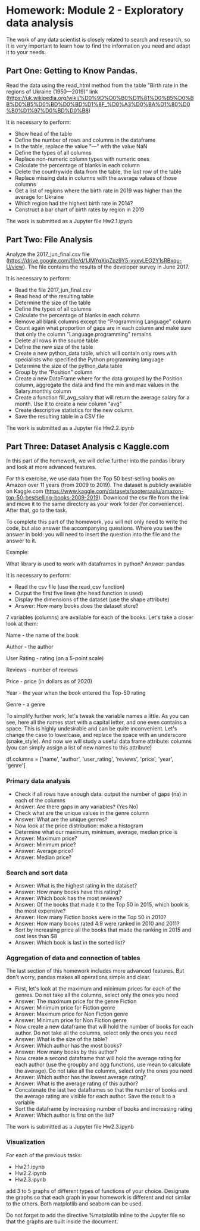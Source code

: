 # Homework: Module 2 - Exploratory data analysis

The work of any data scientist is closely related to search and research, so it is very important to learn how to find the information you need and adapt it to your needs.

## Part One: Getting to Know Pandas.

Read the data using the read_html method from the table "Birth rate in the regions of Ukraine (1950—2019)" link (https://uk.wikipedia.org/wiki/%D0%9D%D0%B0%D1%81%D0%B5%D0%BB%D0%B5%D0%BD%D0%BD%D1%8F_%D0%A3%D0%BA%D1%80%D0%B0%D1%97%D0%BD%D0%B8)

It is necessary to perform:

* Show head of the table
* Define the number of rows and columns in the dataframe
* In the table, replace the value "—" with the value NaN
* Define the types of all columns
* Replace non-numeric column types with numeric ones
* Calculate the percentage of blanks in each column
* Delete the countrywide data from the table, the last row of the table
* Replace missing data in columns with the average values of those columns
* Get a list of regions where the birth rate in 2019 was higher than the average for Ukraine
* Which region had the highest birth rate in 2014?
* Construct a bar chart of birth rates by region in 2019

The work is submitted as a Jupyter file Hw2.1.ipynb

## Part Two: File Analysis

Analyze the 2017_jun_final.csv file (https://drive.google.com/file/d/1JMYqXipZpz9Y5-vyxvLEO2Y1sRBxqu-U/view). The file contains the results of the developer survey in June 2017.

It is necessary to perform:

* Read the file 2017_jun_final.csv
* Read head of the resulting table
* Determine the size of the table
* Define the types of all columns
* Calculate the percentage of blanks in each column
* Remove all blank columns except the "Programming Language" column
* Count again what proportion of gaps are in each column and make sure that only the column "Language.programming" remains
* Delete all rows in the source table
* Define the new size of the table
* Create a new python_data table, which will contain only rows with specialists who specified the Python programming language
* Determine the size of the python_data table
* Group by the "Position" column
* Create a new DataFrame where for the data grouped by the Position column, aggregate the data and find the min and max values in the Salary.monthly column
* Create a function fill_avg_salary that will return the average salary for a month. Use it to create a new column "avg"
* Create descriptive statistics for the new column.
* Save the resulting table in a CSV file

The work is submitted as a Jupyter file Hw2.2.ipynb

## Part Three: Dataset Analysis c Kaggle.com

In this part of the homework, we will delve further into the pandas library and look at more advanced features.

For this exercise, we use data from the Top 50 best-selling books on Amazon over 11 years (from 2009 to 2019). The dataset is publicly available on Kaggle.com (https://www.kaggle.com/datasets/sootersaalu/amazon-top-50-bestselling-books-2009-2019). Download the csv file from the link and move it to the same directory as your work folder (for convenience). After that, go to the task.

To complete this part of the homework, you will not only need to write the code, but also answer the accompanying questions. Where you see the answer in bold: you will need to insert the question into the file and the answer to it.

Example:

What library is used to work with dataframes in python? Answer: pandas

It is necessary to perform:

* Read the csv file (use the read_csv function)
* Output the first five lines (the head function is used)
* Display the dimensions of the dataset (use the shape attribute)
* Answer: How many books does the dataset store?

7 variables (columns) are available for each of the books. Let's take a closer look at them:

Name - the name of the book

Author - the author

User Rating - rating (on a 5-point scale)

Reviews - number of reviews

Price - price (in dollars as of 2020)

Year - the year when the book entered the Top-50 rating

Genre - a genre

To simplify further work, let's tweak the variable names a little. As you can see, here all the names start with a capital letter, and one even contains a space. This is highly undesirable and can be quite inconvenient. Let's change the case to lowercase, and replace the space with an underscore (snake_style). And now we will study a useful data frame attribute: columns (you can simply assign a list of new names to this attribute)

df.columns = ['name', 'author', 'user_rating', 'reviews', 'price', 'year', 'genre']

### Primary data analysis

* Check if all rows have enough data: output the number of gaps (na) in each of the columns
* Answer: Are there gaps in any variables? (Yes No)
* Check what are the unique values in the genre column
* Answer: What are the unique genres?
* Now look at the price distribution: make a histogram
* Determine what our maximum, minimum, average, median price is
* Answer: Maximum price?
* Answer: Minimum price?
* Answer: Average price?
* Answer: Median price?

### Search and sort data

* Answer: What is the highest rating in the dataset?
* Answer: How many books have this rating?
* Answer: Which book has the most reviews?
* Answer: Of the books that made it to the Top 50 in 2015, which book is the most expensive?
* Answer: How many Fiction books were in the Top 50 in 2010?
* Answer: How many books rated 4.9 were ranked in 2010 and 2011?
* Sort by increasing price all the books that made the ranking in 2015 and cost less than $8
* Answer: Which book is last in the sorted list?

### Aggregation of data and connection of tables

The last section of this homework includes more advanced features. But don't worry, pandas makes all operations simple and clear.

* First, let's look at the maximum and minimum prices for each of the genres. Do not take all the columns, select only the ones you need
* Answer: The maximum price for the genre Fiction
* Answer: Minimum price for Fiction genre
* Answer: Maximum price for Non Fiction genre
* Answer: Minimum price for Non Fiction genre
* Now create a new dataframe that will hold the number of books for each author. Do not take all the columns, select only the ones you need
* Answer: What is the size of the table?
* Answer: Which author has the most books?
* Answer: How many books by this author?
* Now create a second dataframe that will hold the average rating for each author (use the groupby and agg functions, use mean to calculate the average). Do not take all the columns, select only the ones you need
* Answer: Which author has the lowest average rating?
* Answer: What is the average rating of this author?
* Concatenate the last two dataframes so that the number of books and the average rating are visible for each author. Save the result to a variable
* Sort the dataframe by increasing number of books and increasing rating
* Answer: Which author is first on the list?

The work is submitted as a Jupyter file Hw2.3.ipynb

### Visualization

For each of the previous tasks:

* Hw2.1.ipynb
* Hw2.2.ipynb
* Hw2.3.ipynb

add 3 to 5 graphs of different types of functions of your choice. Designate the graphs so that each graph in your homework is different and not similar to the others. Both matplotlib and seaborn can be used.

Do not forget to add the directive %matplotlib inline to the Jupyter file so that the graphs are built inside the document.